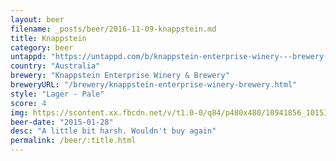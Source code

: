 ```yaml
---
layout: beer
filename: _posts/beer/2016-11-09-knappstein.md
title: Knappstein
category: beer
untappd: "https://untappd.com/b/knappstein-enterprise-winery---brewery-knappstein-reserve-lager/12681"
country: "Australia"
brewery: "Knappstein Enterprise Winery & Brewery"
breweryURL: "/brewery/knappstein-enterprise-winery-brewery.html"
style: "Lager - Pale"
score: 4
img: https://scontent.xx.fbcdn.net/v/t1.0-0/q84/p480x480/10941856_10153053851368745_8703876646395783250_n.jpg?oh=be98f1ecb5e83b8d28c31d26e9d4c224&oe=59FE1A06
beer-date: "2015-01-28"
desc: "A little bit harsh. Wouldn't buy again"
permalink: /beer/:title.html
---
```

